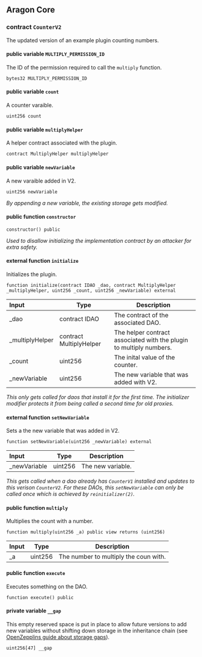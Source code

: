## Aragon Core

###  contract `CounterV2`

The updated version of an example plugin counting numbers.

#### public variable `MULTIPLY_PERMISSION_ID`

The ID of the permission required to call the `multiply` function.

```solidity
bytes32 MULTIPLY_PERMISSION_ID 
```

#### public variable `count`

A counter varaible.

```solidity
uint256 count 
```

#### public variable `multiplyHelper`

A helper contract associated with the plugin.

```solidity
contract MultiplyHelper multiplyHelper 
```

#### public variable `newVariable`

A new varaible added in V2.

```solidity
uint256 newVariable 
```

*By appending a new variable, the existing storage gets modified.*

#### public function `constructor`

```solidity
constructor() public 
```

*Used to disallow initializing the implementation contract by an attacker for extra safety.*

#### external function `initialize`

Initializes the plugin.

```solidity
function initialize(contract IDAO _dao, contract MultiplyHelper _multiplyHelper, uint256 _count, uint256 _newVariable) external 
```

| Input | Type | Description |
|:----- | ---- | ----------- |
| _dao | contract IDAO | The contract of the associated DAO. |
| _multiplyHelper | contract MultiplyHelper | The helper contract associated with the plugin to multiply numbers. |
| _count | uint256 | The inital value of the counter. |
| _newVariable | uint256 | The new variable that was added with V2. |

*This only gets called for daos that install it for the first time. The initializer modifier protects it from being called a second time for old proxies.*

#### external function `setNewVariable`

Sets a the new variable that was added in V2.

```solidity
function setNewVariable(uint256 _newVariable) external 
```

| Input | Type | Description |
|:----- | ---- | ----------- |
| _newVariable | uint256 | The new variable. |

*This gets called when a dao already has `CounterV1` installed and updates to this verison `CounterV2`. For these DAOs, this `setNewVariable` can only be called once which is achieved by `reinitializer(2)`.*

#### public function `multiply`

Multiplies the count with a number.

```solidity
function multiply(uint256 _a) public view returns (uint256) 
```

| Input | Type | Description |
|:----- | ---- | ----------- |
| _a | uint256 | The number to multiply the coun with. |

#### public function `execute`

Executes something on the DAO.

```solidity
function execute() public 
```

#### private variable `__gap`

This empty reserved space is put in place to allow future versions to add new variables without shifting down storage in the inheritance chain (see [OpenZepplins guide about storage gaps](https://docs.openzeppelin.com/contracts/4.x/upgradeable#storage_gaps)).

```solidity
uint256[47] __gap 
```

